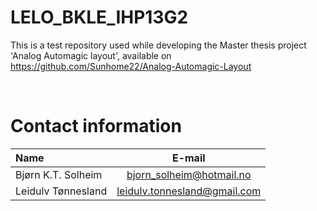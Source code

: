 # LELO_BKLE_IHP13G2
<!--- ################################################################################################################# --->

This is a test repository used while developing the Master thesis project 'Analog Automagic layout', available on https://github.com/Sunhome22/Analog-Automagic-Layout

<br />
<!--- ################################################################################################################# --->





# Contact information
| Name                        | E-mail                |
| :-                          | :-:                   |
| Bjørn K.T. Solheim           | bjorn_solheim@hotmail.no  |
| Leidulv Tønnesland           | leidulv.tonnesland@gmail.com |
